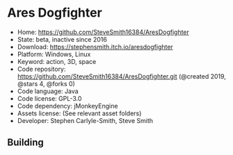 # Ares Dogfighter

- Home: https://github.com/SteveSmith16384/AresDogfighter
- State: beta, inactive since 2016
- Download: https://stephensmith.itch.io/aresdogfighter
- Platform: Windows, Linux
- Keyword: action, 3D, space
- Code repository: https://github.com/SteveSmith16384/AresDogfighter.git (@created 2019, @stars 4, @forks 0)
- Code language: Java
- Code license: GPL-3.0
- Code dependency: jMonkeyEngine
- Assets license: (See relevant asset folders)
- Developer: Stephen Carlyle-Smith, Steve Smith

## Building
